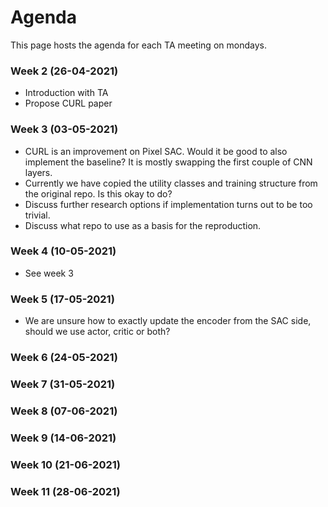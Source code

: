 # Agenda
This page hosts the agenda for each TA meeting on mondays.

### Week 2 (26-04-2021)
- Introduction with TA 
- Propose CURL paper 

### Week 3 (03-05-2021)
- CURL is an improvement on Pixel SAC. Would it be good to also implement the baseline? It is mostly swapping the first couple of CNN layers.
- Currently we have copied the utility classes and training structure from the original repo. Is this okay to do?
- Discuss further research options if implementation turns out to be too trivial.
- Discuss what repo to use as a basis for the reproduction. 
### Week 4 (10-05-2021)
- See week 3

### Week 5 (17-05-2021)
- We are unsure how to exactly update the encoder from the SAC side, should we use actor, critic or both? 

### Week 6 (24-05-2021)

### Week 7 (31-05-2021)

### Week 8 (07-06-2021)

### Week 9 (14-06-2021)

### Week 10 (21-06-2021)

### Week 11 (28-06-2021)